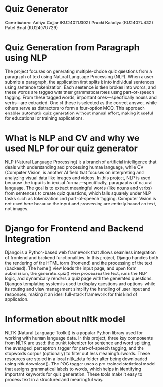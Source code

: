 # Quiz Generator 

Contributors:
Aditya Gajjar (KU2407U392)
Prachi Kakdiya (KU2407U432)
Patel Binal (KU2407U729)

# Quiz Generation from Paragraph using NLP
The project focuses on generating multiple-choice quiz questions from a paragraph of text using Natural Language Processing (NLP). When a user submits a paragraph, the application first splits it into individual sentences using sentence tokenization. Each sentence is then broken into words, and these words are tagged with their grammatical roles using part-of-speech tagging. From these tagged words, important ones—specifically nouns and verbs—are extracted. One of these is selected as the correct answer, while others serve as distractors to form a four-option MCQ. This approach enables automatic quiz generation without manual effort, making it useful for educational or training applications.

# What is NLP and CV and why we used NLP for our quiz generator
NLP (Natural Language Processing) is a branch of artificial intelligence that deals with understanding and processing human language, while CV (Computer Vision) is another AI field that focuses on interpreting and analyzing visual data like images and videos. In this project, NLP is used because the input is in textual format—specifically, paragraphs of natural language. The goal is to extract meaningful words (like nouns and verbs) from sentences to create quiz questions, which falls squarely under NLP tasks such as tokenization and part-of-speech tagging. Computer Vision is not used here because the input and processing are entirely based on text, not images.

# Django for Frontend and Backend Integration
Django is a Python-based web framework that allows seamless integration of frontend and backend functionalities. In this project, Django handles both the rendering of the HTML form (frontend) and the processing of the text (backend). The home() view loads the input page, and upon form submission, the generate_quiz() view processes the text, runs the NLP logic, and dynamically renders a quiz page with the generated questions. Django’s templating system is used to display questions and options, while its routing and view management simplify the handling of user input and responses, making it an ideal full-stack framework for this kind of application.

# Information about nltk model
NLTK (Natural Language Toolkit) is a popular Python library used for working with human language data. In this project, three key components from NLTK are used: the punkt tokenizer for sentence and word splitting, the averaged_perceptron_tagger for part-of-speech tagging, and the stopwords corpus (optionally) to filter out less meaningful words. These resources are stored in a local nltk_data folder after being downloaded using nltk.download(). The POS tagger uses a pre-trained statistical model that assigns grammatical labels to words, which helps in identifying important keywords for quiz generation. These tools make it easy to process text in a structured and meaningful way.
